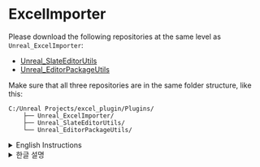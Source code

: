 # ExcelImporter

Please download the following repositories at the same level as `Unreal_ExcelImporter`:

- [Unreal_SlateEditorUtils](https://github.com/dipi0123/Unreal_SlateEditorUtils.git)
- [Unreal_EditorPackageUtils](https://github.com/dipi0123/Unreal_EditorPackageUtils.git)

Make sure that all three repositories are in the same folder structure, like this:

```
C:/Unreal Projects/excel_plugin/Plugins/
    ├── Unreal_ExcelImporter/
    ├── Unreal_SlateEditorUtils/
    └── Unreal_EditorPackageUtils/
```

<details>
<summary>English Instructions</summary>

## Instructions

1. Define data in `Plugins/ExcelImporter/Content/DT_DataTypeSettings.uasset`.  
   Here’s how to structure the data:

   - **RowName**: The string key value representing the data type in Excel.
   - **UnrealCodeDataType**: The actual data type used in Unreal Engine (based on C++ types).  
   
   Example:

   | RowName      | UnrealCodeDataType |
   |--------------|--------------------|
   | `Bool`       | `bool`             |
   | `Int`        | `int32`            |
   | `Float`      | `float`            |
   | `Texture2D`  | `UTexture2D*`      |
   | `SkeletalMesh`| `USkeletalMesh*`  |

2. Define the import settings in `Plugins/ExcelImporter/Content/DT_ExcelImportSettings.uasset`.  
   The following fields must be set:

   - **RowName**: The filename of the final DataTable to be created.
   - **ExcelFilePath**: The path to the original Excel file to process (including the `.xlsx` extension).
   - **SheetName**: The name of the sheet to extract from the Excel file.
   - **GeneratedCodePath**: The path where the generated header file (which inherits from `FTableRowBase`) will be saved (including the `.h` extension).
   - **DataTablePath**: The folder path where the final DataTable will be saved (do not include the filename).

3. Open the Unreal Editor and go to `Window > ImportExcelData` to open the import popup.

4. Select the checkbox for the Excel file you wish to convert.

5. Click the `Generate Selected to C++ Header` button.

6. Once the header file is generated, the Unreal Editor will automatically restart to ensure correct application.

7. After restarting, open `Window > ImportExcelData` in the Unreal Editor again.

8. Select the checkbox for the Excel data you want to convert to a DataTable.

9. Click the `Create DataTable` button to generate the DataTable.

## Known Issues

- When you first create the DataTable, it may be referenced with a count of 1, causing an issue where you are unable to delete the DataTable without using the Force Delete option.
- If you encounter this issue and need to delete the DataTable, you can either restart the editor before attempting to delete the DataTable or use Force Delete and restart the editor afterward.

</details>

<details>
<summary>한글 설명</summary>

## 사용 방법
